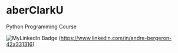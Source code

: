# aberClarkU
Python Programming Course 

![MyLinkedIn Badge](https://img.shields.io/badge/my-LinkedIn-red)
(https://www.linkedin.com/in/andre-bergeron-42a331316)  
